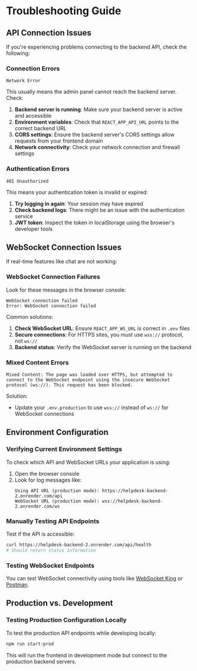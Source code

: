 # Troubleshooting Guide

## API Connection Issues

If you're experiencing problems connecting to the backend API, check the following:

### Connection Errors

```
Network Error
```

This usually means the admin panel cannot reach the backend server. Check:

1. **Backend server is running**: Make sure your backend server is active and accessible
2. **Environment variables**: Check that `REACT_APP_API_URL` points to the correct backend URL
3. **CORS settings**: Ensure the backend server's CORS settings allow requests from your frontend domain
4. **Network connectivity**: Check your network connection and firewall settings

### Authentication Errors

```
401 Unauthorized
```

This means your authentication token is invalid or expired:

1. **Try logging in again**: Your session may have expired
2. **Check backend logs**: There might be an issue with the authentication service
3. **JWT token**: Inspect the token in localStorage using the browser's developer tools

## WebSocket Connection Issues

If real-time features like chat are not working:

### WebSocket Connection Failures

Look for these messages in the browser console:

```
WebSocket connection failed
Error: WebSocket connection failed
```

Common solutions:

1. **Check WebSocket URL**: Ensure `REACT_APP_WS_URL` is correct in `.env` files
2. **Secure connections**: For HTTPS sites, you must use `wss://` protocol, not `ws://`
3. **Backend status**: Verify the WebSocket server is running on the backend

### Mixed Content Errors

```
Mixed Content: The page was loaded over HTTPS, but attempted to connect to the WebSocket endpoint using the insecure WebSocket protocol (ws://). This request has been blocked.
```

Solution:
- Update your `.env.production` to use `wss://` instead of `ws://` for WebSocket connections

## Environment Configuration

### Verifying Current Environment Settings

To check which API and WebSocket URLs your application is using:

1. Open the browser console
2. Look for log messages like:
   ```
   Using API URL (production mode): https://helpdesk-backend-2.onrender.com/api
   WebSocket URL (production mode): wss://helpdesk-backend-2.onrender.com/ws
   ```

### Manually Testing API Endpoints

Test if the API is accessible:

```bash
curl https://helpdesk-backend-2.onrender.com/api/health
# Should return status information
```

### Testing WebSocket Endpoints

You can test WebSocket connectivity using tools like [WebSocket King](https://websocketking.com) or [Postman](https://www.postman.com).

## Production vs. Development

### Testing Production Configuration Locally

To test the production API endpoints while developing locally:

```bash
npm run start:prod
```

This will run the frontend in development mode but connect to the production backend servers.